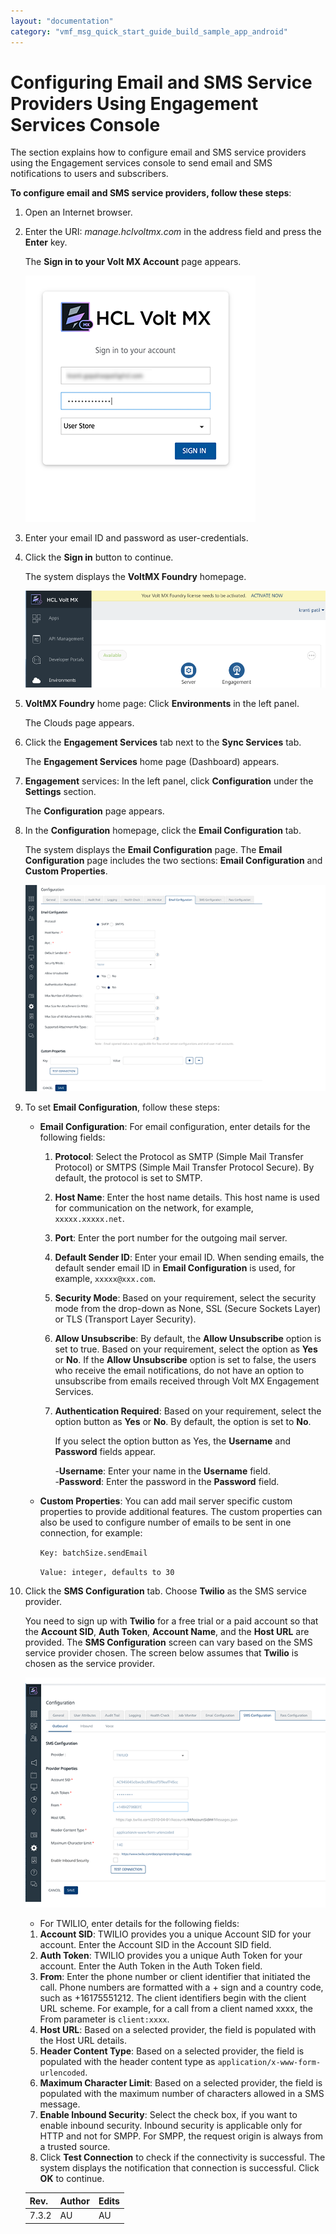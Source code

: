 ```yaml
---
layout: "documentation"
category: "vmf_msg_quick_start_guide_build_sample_app_android"
---
```

                            


Configuring Email and SMS Service Providers Using Engagement Services Console
=============================================================================

The section explains how to configure email and SMS service providers using the Engagement services console to send email and SMS notifications to users and subscribers.  
  
**To configure email and SMS service providers, follow these steps**:

1.  Open an Internet browser.
2.  Enter the URI: _manage.hclvoltmx.com_ in the address field and press the **Enter** key.
    
    The **Sign in to your Volt MX Account** page appears.
    
    ![](Resources/Images/image055_368x394.png)
    
3.  Enter your email ID and password as user-credentials.
4.  Click the **Sign in** button to continue.
    
    The system displays the **VoltMX Foundry** homepage.
    
    ![](Resources/Images/image079_585x171.png)
    
5.  **VoltMX Foundry** home page: Click **Environments** in the left panel.
    
    The Clouds page appears.
    
6.  Click the **Engagement Services** tab next to the **Sync Services** tab.
    
    The **Engagement Services** home page (Dashboard) appears.
    
7.  **Engagement** services: In the left panel, click **Configuration** under the **Settings** section.
    
    The **Configuration** page appears.
    
8.  In the **Configuration** homepage, click the **Email Configuration** tab.
    
    The system displays the **Email Configuration** page. The **Email Configuration** page includes the two sections: **Email Configuration** and **Custom Properties**.
    
    ![](Resources/Images/image081_578x397.png)
    
9.  To set **Email Configuration**, follow these steps:
    *   **Email Configuration**: For email configuration, enter details for the following fields:
        1.  **Protocol**: Select the Protocol as SMTP (Simple Mail Transfer Protocol) or SMTPS (Simple Mail Transfer Protocol Secure). By default, the protocol is set to SMTP.
        2.  **Host Name**: Enter the host name details. This host name is used for communication on the network, for example, `xxxxx.xxxxx.net`.
        3.  **Port**: Enter the port number for the outgoing mail server.
        4.  **Default Sender ID**: Enter your email ID. When sending emails, the default sender email ID in **Email Configuration** is used, for example, `xxxxx@xxx.com`.
        5.  **Security Mode**: Based on your requirement, select the security mode from the drop-down as None, SSL (Secure Sockets Layer) or TLS (Transport Layer Security).
        6.  **Allow Unsubscribe**: By default, the **Allow Unsubscribe** option is set to true. Based on your requirement, select the option as **Yes** or **No**. If the **Allow Unsubscribe** option is set to false, the users who receive the email notifications, do not have an option to unsubscribe from emails received through Volt MX Engagement Services.
        7.  **Authentication Required**: Based on your requirement, select the option button as **Yes** or **No**. By default, the option is set to **No**.
            
            If you select the option button as Yes, the **Username** and **Password** fields appear.
            
            \-**Username**: Enter your name in the **Username** field.  
            \-**Password**: Enter the password in the **Password** field.
            
    *   **Custom Properties**: You can add mail server specific custom properties to provide additional features. The custom properties can also be used to configure number of emails to be sent in one connection, for example:
        
        `Key: batchSize.sendEmail`
        
        `Value: integer, defaults to 30`
        
10.  Click the **SMS Configuration** tab. Choose **Twilio** as the SMS service provider.
    
     You need to sign up with **Twilio** for a free trial or a paid account so that the **Account SID**, **Auth Token**, **Account Name**, and the **Host URL** are provided. The **SMS Configuration** screen can vary based on the SMS service provider chosen. The screen below assumes that **Twilio** is chosen as the service provider.
    
     ![](Resources/Images/image083_577x443.png)
    
     *   For TWILIO, enter details for the following fields:
        1.  **Account SID**: TWILIO provides you a unique Account SID for your account. Enter the Account SID in the Account SID field.
        2.  **Auth Token**: TWILIO provides you a unique Auth Token for your account. Enter the Auth Token in the Auth Token field.
        3.  **From**: Enter the phone number or client identifier that initiated the call. Phone numbers are formatted with a + sign and a country code, such as +16175551212. The client identifiers begin with the client URL scheme. For example, for a call from a client named xxxx, the From parameter is `client:xxxx`.
        4.  **Host URL**: Based on a selected provider, the field is populated with the Host URL details.
        5.  **Header Content Type**: Based on a selected provider, the field is populated with the header content type as `application/x-www-form-urlencoded`.
        6.  **Maximum Character Limit**: Based on a selected provider, the field is populated with the maximum number of characters allowed in a SMS message.
        7.  **Enable Inbound Security**: Select the check box, if you want to enable inbound security. Inbound security is applicable only for HTTP and not for SMPP. For SMPP, the request origin is always from a trusted source.
        8.  Click **Test Connection** to check if the connectivity is successful. The system displays the notification that connection is successful. Click **OK** to continue.

  
        | Rev. | Author | Edits |
        | --- | --- | --- |
        | 7.3.2 | AU | AU |
